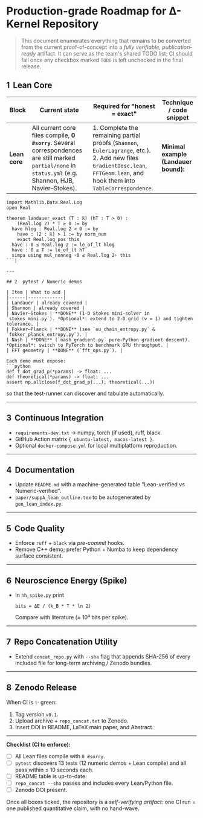 # Production-grade Roadmap for Δ-Kernel Repository

> This document enumerates everything that remains to be converted from the current proof-of-concept into a *fully verifiable, publication-ready* artifact.  It can serve as the team's shared TODO list; CI should fail once any checkbox marked `TODO` is left unchecked in the final release.

## 1  Lean Core

| Block | Current state | Required for "honest = exact" | Technique / code snippet |
|-------|---------------|-------------------------------|---------------------------|
| **Lean core** | All current core files compile, **0 `#sorry`**. Several correspondences are still marked `partial/none` in `status.yml` (e.g. Shannon, HJB, Navier–Stokes). | 1. Complete the remaining partial proofs (`Shannon`, `EulerLagrange`, etc.).<br>2. Add new files `GradientDesc.lean`, `FFTGeom.lean`, and hook them into `TableCorrespondence`. | **Minimal example (Landauer bound):**
```lean
import Mathlib.Data.Real.Log
open Real

theorem landauer_exact (T : ℝ) (hT : T > 0) :
    (Real.log 2) * T ≥ 0 := by
  have hlog : Real.log 2 > 0 := by
    have : (2 : ℝ) > 1 := by norm_num
    exact Real.log_pos this
  have : 0 ≤ Real.log 2 := le_of_lt hlog
  have : 0 ≤ T := le_of_lt hT
  simpa using mul_nonneg ‹0 ≤ Real.log 2› this
```|

---

## 2  pytest / Numeric demos

| Item | What to add |
|------|-------------|
| Landauer | already covered |
| Shannon | already covered |
| Navier–Stokes | **DONE** (1-D Stokes mini-solver in `stokes_mini.py`). *Optional*: extend to 2-D grid (ν = 1) and tighten tolerance. |
| Fokker–Planck | **DONE** (see `ou_chain_entropy.py` & `fokker_planck_entropy.py`). |
| Nash | **DONE** (`nash_gradient.py` pure-Python gradient descent). *Optional*: switch to PyTorch to benchmark GPU throughput. |
| FFT geometry | **DONE** (`fft_ops.py`). |

Each demo must expose:
```python
def f_dot_grad_p(*params) -> float: ...
def theoretical(*params) -> float: ...
assert np.allclose(f_dot_grad_p(...), theoretical(...))
```
so that the test-runner can discover and tabulate automatically.

---

## 3  Continuous Integration

* `requirements-dev.txt` → numpy, torch (if used), ruff, black.
* GitHub Action matrix `{ ubuntu-latest, macos-latest }`.
* Optional `docker-compose.yml` for local multiplatform reproduction.

---

## 4  Documentation

* Update `README.md` with a machine-generated table "Lean-verified vs Numeric-verified".
* `paper/suppA_lean_outline.tex` to be autogenerated by `gen_lean_index.py`.

---

## 5  Code Quality

* Enforce `ruff` + `black` via *pre-commit* hooks.
* Remove C++ demo; prefer Python + Numba to keep dependency surface consistent.

---

## 6  Neuroscience Energy (Spike)

* In `hh_spike.py` print
  ```text
  bits = ΔE / (k_B * T * ln 2)
  ```
  Compare with literature (≈ 10³ bits per spike).

---

## 7  Repo Concatenation Utility

* Extend `concat_repo.py` with `--sha` flag that appends SHA-256 of every included file for long-term archiving / Zenodo bundles.

---

## 8  Zenodo Release

When CI is ✨ green:
1. Tag version `v0.1`.
2. Upload archive + `repo_concat.txt` to Zenodo.
3. Insert DOI in README, LaTeX main paper, and Abstract.

---

**Checklist (CI to enforce):**
- [ ] All Lean files compile with `0 #sorry`.
- [ ] `pytest` discovers 13 tests (12 numeric demos + Lean compile) and all pass within ≤ 10 seconds each.
- [ ] README table is up-to-date.
- [ ] `repo_concat --sha` passes and includes every Lean/Python file.
- [ ] Zenodo DOI present.

Once all boxes ticked, the repository is a *self-verifying artifact*: one CI run = one published quantitative claim, with no hand-wave.